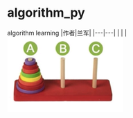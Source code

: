 # algorithm_py
algorithm learning
|作者|兰军|
|---|---|
| | |
![image](https://github.com/conglanjun/algorithm_py/blob/master/image/1.1.png)
